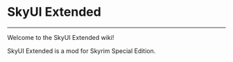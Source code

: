 # SkyUI Extended

---

Welcome to the SkyUI Extended wiki!

SkyUI Extended is a mod for Skyrim Special Edition.
